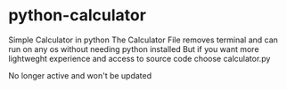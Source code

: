 # python-calculator
Simple Calculator in python
The Calculator File removes terminal and can run on any os without needing python installed
But if you want more lightweght experience and access to source code choose calculator.py

No longer active and won't be updated
